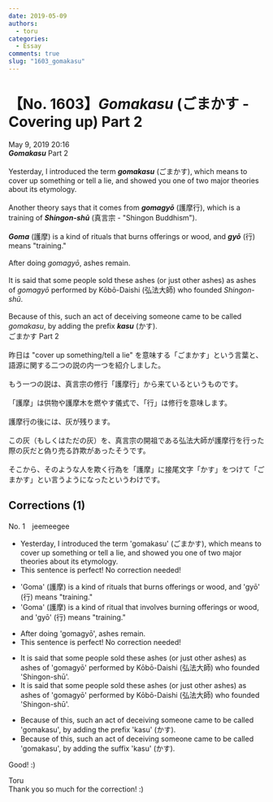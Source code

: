 ```yaml
---
date: 2019-05-09
authors:
  - toru
categories:
  - Essay
comments: true
slug: "1603_gomakasu"
---
```


# 【No. 1603】<strong><em>Gomakasu</strong></em> (ごまかす - Covering up) Part 2
<div class="date">May 9, 2019 20:16</div>
<div id="post"><div id="body_show_ori">
<strong><em>Gomakasu</strong></em> Part 2<br/><br/>Yesterday, I introduced the term <strong><em>gomakasu</em></strong> (ごまかす), which means to cover up something or tell a lie, and showed you one of two major theories about its etymology.<br/><br/>Another theory says that it comes from <strong><em>gomagyō</em></strong> (護摩行), which is a training of <strong><em>Shingon-shū</em></strong> (真言宗 - "Shingon Buddhism").<br/><br/><strong><em>Goma</em></strong> (護摩) is a kind of rituals that burns offerings or wood, and <strong><em>gyō</em></strong> (行) means "training."<br/><br/>After doing <em>gomagyō</em>, ashes remain.<br/><br/>It is said that some people sold these ashes (or just other ashes) as ashes of <em>gomagyō</em> performed by Kōbō-Daishi  (弘法大師) who founded <em>Shingon-shū</em>. <br/><br/>Because of this, such an act of deceiving someone came to be called <em>gomakasu</em>, by adding the prefix <strong><em>kasu</em></strong> (かす).
</div></div>

<!-- more -->

<div id="post_ja"><div id="body_show_mo">
ごまかす Part 2<br/><br/>昨日は "cover up something/tell a lie" を意味する「ごまかす」という言葉と、語源に関する二つの説の内一つを紹介しました。<br/><br/>もう一つの説は、真言宗の修行「護摩行」から来ているというものです。<br/><br/>「護摩」は供物や護摩木を燃やす儀式で、「行」は修行を意味します。<br/><br/>護摩行の後には、灰が残ります。<br/><br/>この灰（もしくはただの灰）を、真言宗の開祖である弘法大師が護摩行を行った際の灰だと偽り売る詐欺があったそうです。<br/><br/>そこから、そのような人を欺く行為を「護摩」に接尾文字「かす」をつけて「ごまかす」とい言うようになったというわけです。
</div></div>

## Corrections (1)
<div id="block"><div class="first_name"> No. 1　<span class="just_name">jeemeegee</span></div><div id="block2">
<ul class="correction_field">
<li class="incorrect">Yesterday, I introduced the term 'gomakasu' (ごまかす), which means to cover up something or tell a lie, and showed you one of two major theories about its etymology.</li>
<li class="corrected perfect">This sentence is perfect! No correction needed!</li>
</ul>
<ul class="correction_field">
<li class="incorrect">'Goma' (護摩) is a kind of rituals that burns offerings or wood, and 'gyō' (行) means "training."</li>
<li class="corrected correct">
'Goma' (護摩) is a kind of <span class="f_bold">ritual</span> that <span class="f_bold">involves burning</span> offerings or wood, and 'gyō' (行) means "training."
</li>
</ul>
<ul class="correction_field">
<li class="incorrect">After doing 'gomagyō', ashes remain.</li>
<li class="corrected perfect">This sentence is perfect! No correction needed!</li>
</ul>
<ul class="correction_field">
<li class="incorrect">It is said that some people sold these ashes (or just other ashes) as ashes of 'gomagyō' performed by Kōbō-Daishi  (弘法大師) who founded 'Shingon-shū'.</li>
<li class="corrected correct">
It is said that some people sold these ashes (or just other ashes) as ashes of 'gomagyō' performed by Kōbō-Daishi (弘法大師) who founded 'Shingon-shū'.
</li>
</ul>
<ul class="correction_field">
<li class="incorrect">Because of this, such an act of deceiving someone came to be called 'gomakasu', by adding the prefix 'kasu' (かす).</li>
<li class="corrected correct">
Because of this, such an act of deceiving someone came to be called 'gomakasu', by adding the <span class="f_bold">suffix</span> 'kasu' (かす).
</li>
</ul>
<p class="comment_small">
 Good! :)
</p>

</div><div class="name"><span class="just_name">Toru</span><br>
Thank you so much for the correction! :)
</div>
</div>
